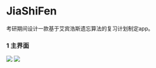 # JiaShiFen
考研期间设计一款基于艾宾浩斯遗忘算法的复习计划制定app。
### 1 主界面
![](https://github.com/vailing/JiaShiFen/blob/master/image/1.jpg) ![](https://github.com/vailing/JiaShiFen/blob/master/image/2.jpg)
